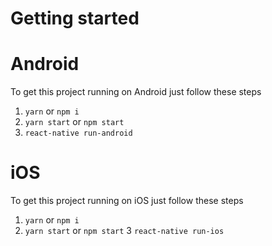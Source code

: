 # Getting started

# Android

To get this project running on Android just follow these steps

1. `yarn` or `npm i`
2. `yarn start` or `npm start`
3. `react-native run-android`

# iOS

To get this project running on iOS just follow these steps

1. `yarn` or `npm i`
2. `yarn start` or `npm start`
3 `react-native run-ios`
